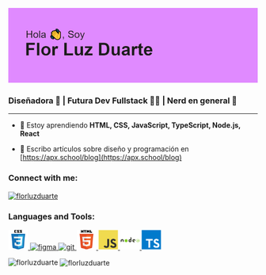 <img src="./header.png"></img>

<h3 align="left">Diseñadora 🌈 | Futura Dev Fullstack 👩‍💻 | Nerd en general 💜</h3>

<hr/>

- 🌱 Estoy aprendiendo **HTML, CSS, JavaScript, TypeScript, Node.js, React**

- 📝 Escribo artículos sobre diseño y programación en [https://apx.school/blog](https://apx.school/blog)

<h3 align="left">Connect with me:</h3>
<p align="left">
<a href="https://linkedin.com/in/florluzduarte" target="blank"><img align="center" src="https://raw.githubusercontent.com/rahuldkjain/github-profile-readme-generator/master/src/images/icons/Social/linked-in-alt.svg" alt="florluzduarte" height="30" width="40" /></a>
</p>

<h3 align="left">Languages and Tools:</h3>
<p align="left"> <a href="https://www.w3schools.com/css/" target="_blank" rel="noreferrer"> <img src="https://raw.githubusercontent.com/devicons/devicon/master/icons/css3/css3-original-wordmark.svg" alt="css3" width="40" height="40"/> </a> <a href="https://www.figma.com/" target="_blank" rel="noreferrer"> <img src="https://www.vectorlogo.zone/logos/figma/figma-icon.svg" alt="figma" width="40" height="40"/> </a> <a href="https://git-scm.com/" target="_blank" rel="noreferrer"> <img src="https://www.vectorlogo.zone/logos/git-scm/git-scm-icon.svg" alt="git" width="40" height="40"/> </a> <a href="https://www.w3.org/html/" target="_blank" rel="noreferrer"> <img src="https://raw.githubusercontent.com/devicons/devicon/master/icons/html5/html5-original-wordmark.svg" alt="html5" width="40" height="40"/> </a> <a href="https://developer.mozilla.org/en-US/docs/Web/JavaScript" target="_blank" rel="noreferrer"> <img src="https://raw.githubusercontent.com/devicons/devicon/master/icons/javascript/javascript-original.svg" alt="javascript" width="40" height="40"/> </a> <a href="https://nodejs.org" target="_blank" rel="noreferrer"> <img src="https://raw.githubusercontent.com/devicons/devicon/master/icons/nodejs/nodejs-original-wordmark.svg" alt="nodejs" width="40" height="40"/> </a> <a href="https://www.typescriptlang.org/" target="_blank" rel="noreferrer"> <img src="https://raw.githubusercontent.com/devicons/devicon/master/icons/typescript/typescript-original.svg" alt="typescript" width="40" height="40"/> </a> </p>

<p><img align="left" src="https://github-readme-stats.vercel.app/api/top-langs?username=florluzduarte&show_icons=true&theme=tokyonight&locale=en&layout=compact" alt="florluzduarte" /></p>

<p>&nbsp;<img align="center" src="https://github-readme-stats.vercel.app/api?username=florluzduarte&show_icons=true&theme=tokyonight&locale=en" alt="florluzduarte" /></p>
